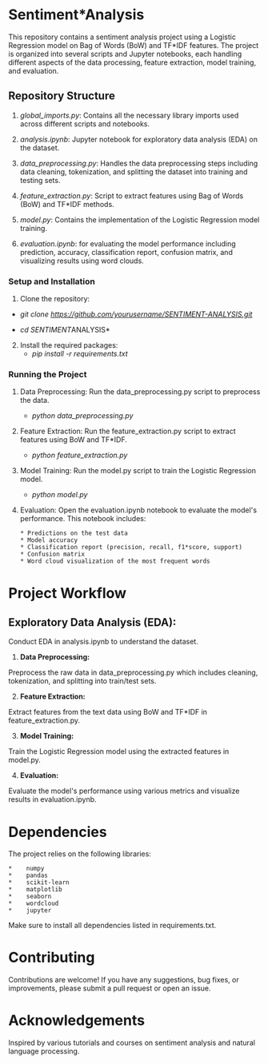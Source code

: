 # Sentiment*Analysis

This repository contains a sentiment analysis project using a Logistic Regression model on Bag of Words (BoW) and TF*IDF features. The project is organized into several scripts and Jupyter notebooks, each handling different aspects of the data processing, feature extraction, model training, and evaluation.

## Repository Structure
1. *global_imports.py*: Contains all the necessary library imports used across different scripts and notebooks.

2. *analysis.ipynb*: Jupyter notebook for exploratory data analysis (EDA) on the dataset.

3. *data_preprocessing.py*: Handles the data preprocessing steps including data cleaning, tokenization, and splitting the dataset into training and testing sets.

4. *feature_extraction.py*: Script to extract features using Bag of Words (BoW) and TF*IDF methods.

5. *model.py*: Contains the implementation of the Logistic Regression model training.

6. *evaluation.ipynb*: for evaluating the model performance including prediction, accuracy, classification report, confusion matrix, and visualizing results using word clouds.

### Setup and Installation

1. Clone the repository:

  - *git clone https://github.com/yourusername/SENTIMENT-ANALYSIS.git*

  - *cd SENTIMENT*ANALYSIS*


2. Install the required packages:
      * *pip install -r requirements.txt*

### Running the Project
1. Data Preprocessing:
Run the data_preprocessing.py script to preprocess the data.
      * *python data_preprocessing.py*

2. Feature Extraction:
Run the feature_extraction.py script to extract features using BoW and TF*IDF.
      * *python feature_extraction.py*

3. Model Training:
Run the model.py script to train the Logistic Regression model.
      * *python model.py*

4. Evaluation:
Open the evaluation.ipynb notebook to evaluate the model's performance. This notebook includes:

       * Predictions on the test data
       * Model accuracy
       * Classification report (precision, recall, f1*score, support)
       * Confusion matrix
       * Word cloud visualization of the most frequent words

# Project Workflow
## Exploratory Data Analysis (EDA):

Conduct EDA in analysis.ipynb to understand the dataset.
1. **Data Preprocessing:**

Preprocess the raw data in data_preprocessing.py which includes cleaning, tokenization, and splitting into train/test sets.

2. **Feature Extraction:**

Extract features from the text data using BoW and TF*IDF in feature_extraction.py.

3. **Model Training:**

Train the Logistic Regression model using the extracted features in model.py.

4. **Evaluation:**

Evaluate the model's performance using various metrics and visualize results in evaluation.ipynb.

# Dependencies
The project relies on the following libraries:

    *    numpy
    *    pandas
    *    scikit-learn
    *    matplotlib
    *    seaborn
    *    wordcloud
    *    jupyter
Make sure to install all dependencies listed in requirements.txt.

# Contributing
Contributions are welcome! If you have any suggestions, bug fixes, or improvements, please submit a pull request or open an issue.

# Acknowledgements
Inspired by various tutorials and courses on sentiment analysis and natural language processing.















